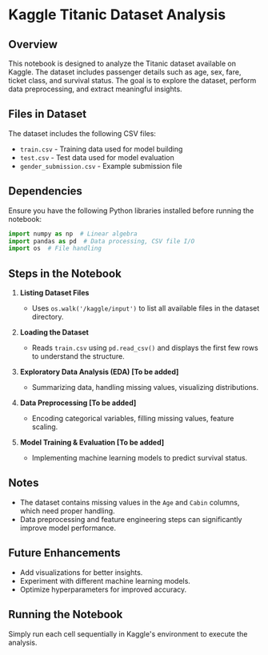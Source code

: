 # Kaggle Titanic Dataset Analysis

## Overview
This notebook is designed to analyze the Titanic dataset available on Kaggle. The dataset includes passenger details such as age, sex, fare, ticket class, and survival status. The goal is to explore the dataset, perform data preprocessing, and extract meaningful insights.

## Files in Dataset
The dataset includes the following CSV files:
- `train.csv` - Training data used for model building
- `test.csv` - Test data used for model evaluation
- `gender_submission.csv` - Example submission file

## Dependencies
Ensure you have the following Python libraries installed before running the notebook:
```python
import numpy as np  # Linear algebra
import pandas as pd  # Data processing, CSV file I/O
import os  # File handling
```

## Steps in the Notebook
1. **Listing Dataset Files**
   - Uses `os.walk('/kaggle/input')` to list all available files in the dataset directory.

2. **Loading the Dataset**
   - Reads `train.csv` using `pd.read_csv()` and displays the first few rows to understand the structure.

3. **Exploratory Data Analysis (EDA) [To be added]**
   - Summarizing data, handling missing values, visualizing distributions.

4. **Data Preprocessing [To be added]**
   - Encoding categorical variables, filling missing values, feature scaling.

5. **Model Training & Evaluation [To be added]**
   - Implementing machine learning models to predict survival status.

## Notes
- The dataset contains missing values in the `Age` and `Cabin` columns, which need proper handling.
- Data preprocessing and feature engineering steps can significantly improve model performance.

## Future Enhancements
- Add visualizations for better insights.
- Experiment with different machine learning models.
- Optimize hyperparameters for improved accuracy.

## Running the Notebook
Simply run each cell sequentially in Kaggle's environment to execute the analysis.

